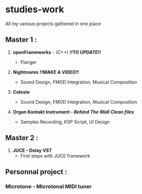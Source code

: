# studies-work
All my various projects gathered in one place

## Master 1 : 

1. **openFrameworks** - _(C++)_ 
***!!TO UPDATE!!***
    - Flanger

1. **Nightmares**
***!!MAKE A VIDEO!!***
    - Sound Design, FMOD Integration, Musical Composition

2. **Celeste**
    - Sound Design, FMOD Integration, Musical Composition

3. **Organ Kontakt Instrument - _Behind The Wall_**
***Clean files***
    - Samples Recording, KSP Script, UI Design

## Master 2 :

1. **JUCE - Delay VST**
    - First steps with JUCE framework

## Personnal project :
### Microtone - Microtonal MIDI tuner 
